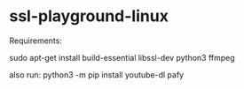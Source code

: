 # ssl-playground-linux

Requirements:

sudo apt-get install build-essential libssl-dev python3 ffmpeg

also run:
python3 -m pip install youtube-dl pafy